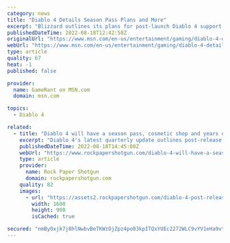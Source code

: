 ```yaml
---
category: news
title: "Diablo 4 Details Season Pass Plans and More"
excerpt: "Blizzard outlines its plans for post-launch Diablo 4 support including how Seasons will work and what fans can expect from live service features."
publishedDateTime: 2022-08-18T12:42:58Z
originalUrl: "https://www.msn.com/en-us/entertainment/gaming/diablo-4-details-season-pass-plans-and-more/ar-AA10Otxb"
webUrl: "https://www.msn.com/en-us/entertainment/gaming/diablo-4-details-season-pass-plans-and-more/ar-AA10Otxb"
type: article
quality: 67
heat: -1
published: false

provider:
  name: GameRant on MSN.com
  domain: msn.com

topics:
  - Diablo 4

related:
  - title: "Diablo 4 will have a season pass, cosmetic shop and years of post-release content"
    excerpt: "Diablo 4's latest quarterly update outlines post-release update plans, including season pass and cosmetic shop."
    publishedDateTime: 2022-08-18T14:45:00Z
    webUrl: "https://www.rockpapershotgun.com/diablo-4-will-have-a-season-pass-cosmetic-shop-and-years-of-post-release-content"
    type: article
    provider:
      name: Rock Paper Shotgun
      domain: rockpapershotgun.com
    quality: 82
    images:
      - url: "https://assets2.rockpapershotgun.com/diablo-4-post-release.jpg/BROK/thumbnail/1600x900/format/jpg/quality/80/diablo-4-post-release.jpg"
        width: 1600
        height: 900
        isCached: true

secured: "nmByOxjk7j8hlNwbvBeTKWzOjZpz4po03kpITQxYUEc2272WLC9vYV1eHa9vtoIZkOFmLt/llCM1cZZdT4AfSmTucxGTMftpOlbqgg63B2ynA04G/l75N9qPU/BzkhGqY+uhDqL2/d9yRxfO5wA1HKCWBwJEhc2Lby65CwpznN8/gthTmFpBA6Z4uv15eybFLP7T53vhmmDSVigB42kiskc14XXe90e+Sj4o/owGjWv3rSjivJH20Rl9LYRAe+4OJTPAyZG6+ZK0WEBbDWRTbdnOeaYppKsw0CD3g7P0EkcwQyAjQ/e7cT28UcjjHP5YYMqU8Byo4BrjGOEyTQ71w9IS14OPUgjPoPl/JD9+o3g=;lDNbpAWp8H9QVqUrVecwtQ=="
---
```


